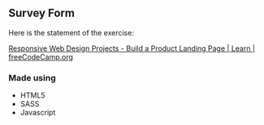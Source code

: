 ## Survey Form

Here is the statement of the exercise:

[Responsive Web Design Projects - Build a Product Landing Page | Learn | freeCodeCamp.org](https://www.freecodecamp.org/learn/responsive-web-design/responsive-web-design-projects/build-a-product-landing-page)

### Made using

- HTML5
- SASS
- Javascript
